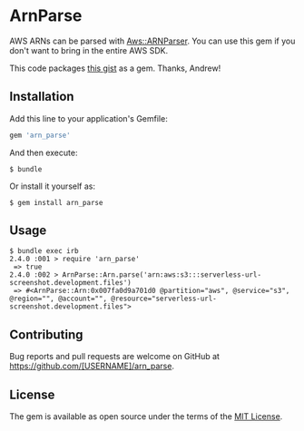 # ArnParse

AWS ARNs can be parsed with [Aws::ARNParser](https://docs.aws.amazon.com/sdk-for-ruby/v3/api/Aws/ARNParser.html). You can use this gem if you don't want to bring in the entire AWS SDK. 

This code packages [this gist](https://gist.github.com/RulerOf/b9f5dd00a9911aba8271b57d3d269d7a) as a gem. Thanks, Andrew!

## Installation

Add this line to your application's Gemfile:

```ruby
gem 'arn_parse'
```

And then execute:

    $ bundle

Or install it yourself as:

    $ gem install arn_parse

## Usage

    $ bundle exec irb
    2.4.0 :001 > require 'arn_parse'
     => true
    2.4.0 :002 > ArnParse::Arn.parse('arn:aws:s3:::serverless-url-screenshot.development.files')
     => #<ArnParse::Arn:0x007fa0d9a701d0 @partition="aws", @service="s3", @region="", @account="", @resource="serverless-url-screenshot.development.files">

## Contributing

Bug reports and pull requests are welcome on GitHub at https://github.com/[USERNAME]/arn_parse.

## License

The gem is available as open source under the terms of the [MIT License](https://opensource.org/licenses/MIT).
